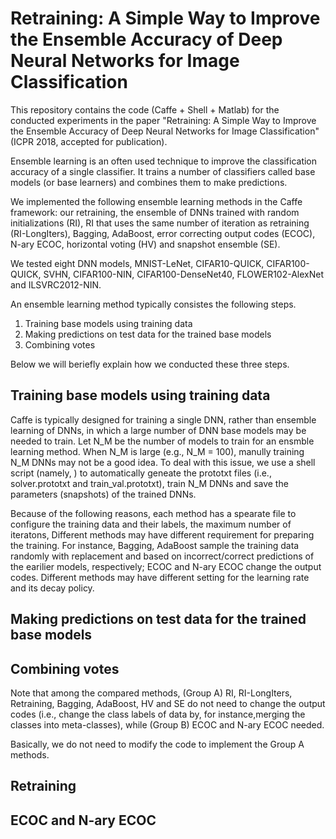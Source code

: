 # Retraining: A Simple Way to Improve the Ensemble Accuracy of Deep Neural Networks for Image Classification
This repository contains the code (Caffe + Shell + Matlab) for the conducted experiments in the paper "Retraining: A Simple Way to Improve the Ensemble Accuracy of Deep Neural Networks for Image Classification" (ICPR 2018, accepted for publication).

Ensemble learning is an often used technique to improve the classification accuracy of a single classifier. It trains
a number of classifiers called base models (or base learners) and combines them to make predictions.

We implemented the following ensemble learning methods in the Caffe framework: our retraining, the ensemble of DNNs trained with random initializations (RI), RI that uses the same number of iteration as retraining (RI-LongIters), Bagging, AdaBoost, error correcting output codes (ECOC), N-ary ECOC, horizontal voting (HV) and snapshot ensemble (SE).

We tested eight DNN models, MNIST-LeNet, CIFAR10-QUICK, CIFAR100-QUICK, SVHN, CIFAR100-NIN, CIFAR100-DenseNet40, FLOWER102-AlexNet and ILSVRC2012-NIN. 

An ensemble learning method typically consistes the following steps. 

1. Training base models using training data
2. Making predictions on test data for the trained base models 
3. Combining votes 

Below we will beriefly explain how we conducted these three steps. 

## Training base models using training data
Caffe is typically designed for training a single DNN, rather than ensemble learning of DNNs, in which a large number of DNN base models may be needed to train.
Let N_M be the number of models to train for an ensmble learning method. When N_M is large (e.g., N_M = 100), manully training N_M DNNs may not be a good idea.
To deal with this issue, we use a shell script (namely, ) to automatically geneate the prototxt files (i.e., solver.prototxt and train_val.prototxt), train N_M DNNs and save the parameters (snapshots) of the trained DNNs.

 
Because of the following reasons, each method has a spearate file to configure the training data and their labels, the maximum number of iteratons, 
Different methods may have different requirement for preparing the training. For instance, Bagging, AdaBoost sample the training data randomly with replacement and based on incorrect/correct predictions of the earilier models, respectively; ECOC and N-ary ECOC change the output codes. 
Different methods may have different setting for the learning rate and its decay policy.


## Making predictions on test data for the trained base models 

## Combining votes 

Note that among the compared methods, (Group A) RI, RI-LongIters, Retraining, Bagging, AdaBoost, HV and SE do not need to change the output codes (i.e., change the class labels of data by, for instance,merging the classes into meta-classes), while (Group B) ECOC and N-ary ECOC needed. 

Basically, we do not need to modify the code to implement the Group A methods.

## Retraining 

## ECOC and N-ary ECOC

